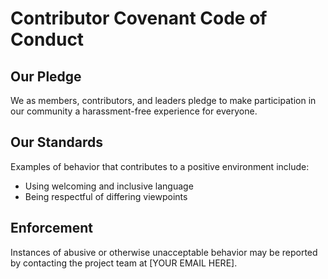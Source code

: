 # Contributor Covenant Code of Conduct

## Our Pledge
We as members, contributors, and leaders pledge to make participation in our community a harassment-free experience for everyone.

## Our Standards
Examples of behavior that contributes to a positive environment include:
- Using welcoming and inclusive language
- Being respectful of differing viewpoints

## Enforcement
Instances of abusive or otherwise unacceptable behavior may be reported by contacting the project team at [YOUR EMAIL HERE].
